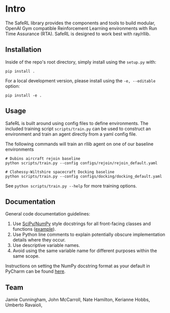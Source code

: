 # Intro
The SafeRL library provides the components and tools to build modular, OpenAI Gym compatible Reinforcement Learning environments with Run Time Assurance (RTA). SafeRL is designed to work best with ray/rllib.

## Installation
Inside of the repo's root directory, simply install using the `setup.py` with:
```shell
pip install .
```

For a local development version, please install using the `-e, --editable` option:
```shell
pip install -e .
```

## Usage
SafeRL is built around using config files to define environments. The included training script `scripts/train.py` can be used to construct an environment and train an agent directly from a yaml config file.

The following commands will train an rllib agent on one of our baseline environments
```shell
# Dubins aircraft rejoin baseline
python scripts/train.py --config configs/rejoin/rejoin_default.yaml

# Clohessy-Wiltshire spacecraft Docking baseline
python scripts/train.py --config configs/docking/docking_default.yaml
```

See ```python scripts/train.py --help``` for more training options.


## Documentation

General code documentation guidelines:
1. Use [SciPy/NumPy](https://numpydoc.readthedocs.io/en/latest/format.html) style docstrings for all front-facing classes and functions ([example](https://sphinxcontrib-napoleon.readthedocs.io/en/latest/example_numpy.html)).
2. Use Python line comments to explain potentially obscure implementation details where they occur.
3. Use descriptive variable names.
4. Avoid using the same variable name for different purposes within the same scope.

Instructions on setting the NumPy docstring format as your default in PyCharm can be found [here](https://www.jetbrains.com/help/pycharm/settings-tools-python-integrated-tools.html).

## Team
Jamie Cunningham,
John McCarroll,
Nate Hamilton,
Kerianne Hobbs,
Umberto Ravaioli,
